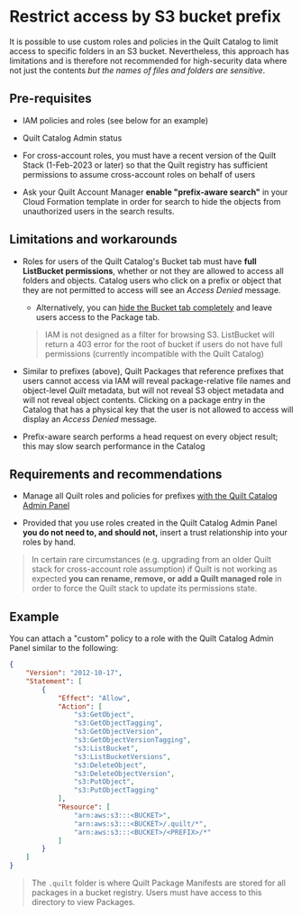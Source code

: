 # Restrict access by S3 bucket prefix

It is possible to use custom roles and policies in the Quilt Catalog
to limit access to specific folders in an S3 bucket. Nevertheless,
this approach has limitations and is therefore not recommended for
high-security data where not just the contents _but the names of files and
folders are sensitive_.


## Pre-requisites

* IAM policies and roles (see below for an example)

* Quilt Catalog Admin status

* For cross-account roles, you must have a recent version of the Quilt
Stack (1-Feb-2023 or later) so that the Quilt registry has sufficient permissions
to assume cross-account roles on behalf of users

* Ask your Quilt Account Manager **enable "prefix-aware search"** in your Cloud Formation template
in order for search to hide the objects from unauthorized users in the search results.


## Limitations and workarounds

* Roles for users of the Quilt Catalog's Bucket tab must have
**full ListBucket permissions**, whether or not they are allowed to access all
folders and objects. Catalog users who click on a prefix or object that they
are not permitted to access will see an _Access Denied_ message.
  * Alternatively, you can [hide the Bucket tab completely](../catalog/Admin.md#show-and-hide-features-in-the-quilt-catalog)
  and leave users access to the Package tab.

  > IAM is not designed as a filter for browsing S3.
  ListBucket will return a 403 error for the root of bucket
  if users do not have full permissions (currently incompatible with the Quilt Catalog)

* Similar to prefixes (above), Quilt Packages that reference prefixes that users
cannot access via IAM will reveal package-relative file names and object-level
_Quilt_ metadata, but will not reveal S3 object metadata and will not reveal
object contents.  Clicking on a package entry in the Catalog that has a physical
key that the user is not allowed to access will display an _Access Denied_ message.

* Prefix-aware search performs a head request on every object result; this may slow
search performance in the Catalog


## Requirements and recommendations

* Manage all Quilt roles and policies for prefixes
[with the Quilt Catalog Admin Panel](../catalog/Admin.md#users-and-roles)

* Provided that you use roles created in the Quilt Catalog Admin Panel
**you do not need to, and should not,** insert a trust relationship into your
roles by hand.

> In certain rare circumstances (e.g. upgrading from an older Quilt stack for
cross-account role assumption) if Quilt is not working as expected
__you can rename, remove, or add a Quilt managed role__
in order to force the Quilt stack to update its permissions state.

## Example

You can attach a "custom" policy to a role with the Quilt Catalog Admin Panel
similar to the following:

```json
{
    "Version": "2012-10-17",
    "Statement": [
        {
            "Effect": "Allow",
            "Action": [
                "s3:GetObject",
                "s3:GetObjectTagging",
                "s3:GetObjectVersion",
                "s3:GetObjectVersionTagging",
                "s3:ListBucket",
                "s3:ListBucketVersions",
                "s3:DeleteObject",
                "s3:DeleteObjectVersion",
                "s3:PutObject",
                "s3:PutObjectTagging"
            ],
            "Resource": [
                "arn:aws:s3:::<BUCKET>",
                "arn:aws:s3:::<BUCKET>/.quilt/*",
                "arn:aws:s3:::<BUCKET>/<PREFIX>/*"
            ]
        }
    ]
}
```

> The `.quilt` folder is where Quilt Package Manifests are stored for all
packages in a bucket registry. Users must have access to this directory
to view Packages.